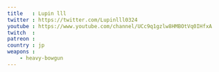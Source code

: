 ```yaml
---
title   : Lupin lll
twitter : https://twitter.com/Lupinlll0324
youtube : https://www.youtube.com/channel/UCc9q1gzlw8HMBOtVq0IHfxA
twitch  :
patreon :
country : jp
weapons :
    - heavy-bowgun
---
```


